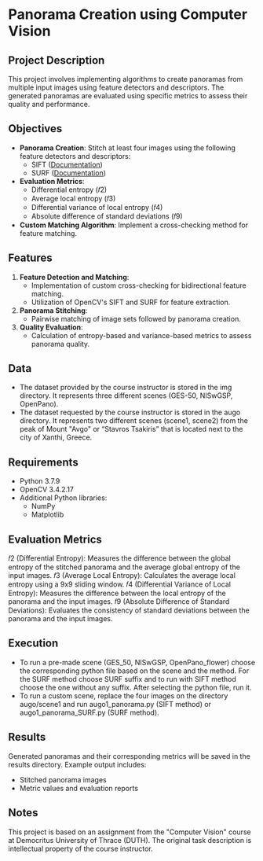 # Panorama Creation using Computer Vision

## Project Description
This project involves implementing algorithms to create panoramas from multiple input images using feature detectors and descriptors. The generated panoramas are evaluated using specific metrics to assess their quality and performance.

## Objectives
- **Panorama Creation**: Stitch at least four images using the following feature detectors and descriptors:
  - SIFT ([Documentation](https://docs.opencv.org/4.x/d7/d60/classcv_1_1SIFT.html))
  - SURF ([Documentation](https://docs.opencv.org/3.4/d5/df7/classcv_1_1xfeatures2d_1_1SURF.html))
- **Evaluation Metrics**:
  - Differential entropy (𝑓2)
  - Average local entropy (𝑓3)
  - Differential variance of local entropy (𝑓4)
  - Absolute difference of standard deviations (𝑓9)
- **Custom Matching Algorithm**: Implement a cross-checking method for feature matching.

## Features
1. **Feature Detection and Matching**:
   - Implementation of custom cross-checking for bidirectional feature matching.
   - Utilization of OpenCV's SIFT and SURF for feature extraction.
2. **Panorama Stitching**:
   - Pairwise matching of image sets followed by panorama creation.
3. **Quality Evaluation**:
   - Calculation of entropy-based and variance-based metrics to assess panorama quality.

## Data
- The dataset provided by the course instructor is stored in the img directory. It represents three different scenes (GES-50, NISwGSP, OpenPano).
- The dataset requested by the course instructor is stored in the augo directory. It represents two different scenes (scene1, scene2) from the peak of Mount "Avgo" or “Stavros Tsakiris” that is located next to the city of Xanthi, Greece.

## Requirements
- Python 3.7.9
- OpenCV 3.4.2.17
- Additional Python libraries:
  - NumPy
  - Matplotlib

## Evaluation Metrics
𝑓2 (Differential Entropy): Measures the difference between the global entropy of the stitched panorama and the average global entropy of the input images.
𝑓3 (Average Local Entropy): Calculates the average local entropy using a 9x9 sliding window.
𝑓4 (Differential Variance of Local Entropy): Measures the difference between the local entropy of the panorama and the input images.
𝑓9 (Absolute Difference of Standard Deviations): Evaluates the consistency of standard deviations between the panorama and the input images.

## Execution
- To run a pre-made scene (GES_50, NISwGSP, OpenPano_flower) choose the corresponding python file based on the scene and the method. For the SURF method choose SURF suffix and to run with SIFT method choose the one without any suffix. After selecting the python file, run it.
- To run a custom scene, replace the four images on the directory augo/scene1 and run augo1_panorama.py (SIFT method) or augo1_panorama_SURF.py (SURF method).
  
## Results
Generated panoramas and their corresponding metrics will be saved in the results directory. Example output includes:
- Stitched panorama images
- Metric values and evaluation reports
  
## Notes
This project is based on an assignment from the "Computer Vision" course at Democritus University of Thrace (DUTH). The original task description is intellectual property of the course instructor.
